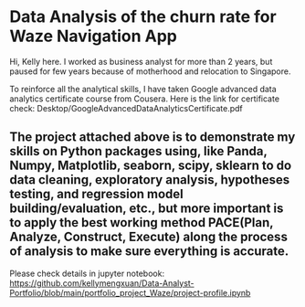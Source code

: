 # Data Analysis of the churn rate for Waze Navigation App

Hi, Kelly here. I worked as business analyst for more than 2 years, but paused for few years because of motherhood and relocation to Singapore.

To reinforce all the analytical skills, I have taken Google advanced data analytics certificate course from Cousera. Here is the link for certificate check: Desktop/GoogleAdvancedDataAnalyticsCertificate.pdf

## The project attached above is to demonstrate my skills on Python packages using, like Panda, Numpy, Matplotlib, seaborn, scipy, sklearn to do data cleaning, exploratory analysis, hypotheses testing, and regression model building/evaluation, etc., but more important is to apply the best working method PACE(Plan, Analyze, Construct, Execute) along the process of analysis to make sure everything is accurate. 

Please check details in jupyter notebook: https://github.com/kellymengxuan/Data-Analyst-Portfolio/blob/main/portfolio_project_Waze/project-profile.ipynb

